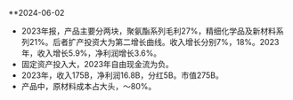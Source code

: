 **2024-06-02
* 2023年报，产品主要分两块，聚氨酯系列毛利27%，精细化学品及新材料系列21%。后者扩产投资大为第二增长曲线。收入增长分别7%，18%。2023年，收入增长5.9%，净利润增长3.6%。
* 固定资产投入大，2023年自由现金流为负。
* 2023年，收入175B，净利润16.8B，分红5B。市值275B。
* 产品中，原材料成本占大头，～80%。